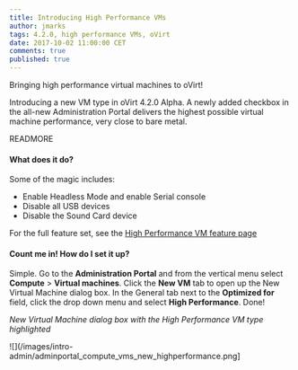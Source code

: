 ```yaml
---
title: Introducing High Performance VMs
author: jmarks
tags: 4.2.0, high performance VMs, oVirt
date: 2017-10-02 11:00:00 CET
comments: true
published: true
---
```


Bringing high performance virtual machines to oVirt!

Introducing a new VM type in oVirt 4.2.0 Alpha. A newly added checkbox in the all-new Administration Portal delivers the highest possible virtual machine performance, very close to bare metal.

READMORE

#### What does it do?

Some of the magic includes:

- Enable Headless Mode and enable Serial console
- Disable all USB devices
- Disable the Sound Card device

For the full feature set, see the [High Performance VM feature page](/develop/release-management/features/virt/high-performance-vm/)

#### Count me in! How do I set it up?
Simple. Go to the **Administration Portal** and from the vertical menu select **Compute** > **Virtual machines**. Click the **New VM** tab to open up the New Virtual Machine dialog box. In the General tab next to the **Optimized for** field, click the drop down menu and select **High Performance**. Done!

*New Virtual Machine dialog box with the High Performance VM type highlighted*

![](/images/intro-admin/adminportal_compute_vms_new_highperformance.png]
